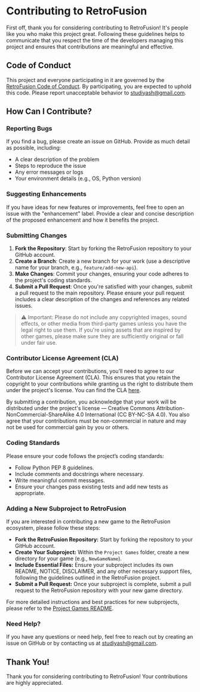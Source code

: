 # Contributing to RetroFusion

First off, thank you for considering contributing to RetroFusion! It's people like you who make this project great. Following these guidelines helps to communicate that you respect the time of the developers managing this project and ensures that contributions are meaningful and effective.

## Code of Conduct

This project and everyone participating in it are governed by the [RetroFusion Code of Conduct](https://github.com/StudiYash/RetroFusion/blob/main/CODE_OF_CONDUCT.md). By participating, you are expected to uphold this code. Please report unacceptable behavior to [studiyash@gmail.com](mailto:studiyash@gmail.com).

## How Can I Contribute?

### Reporting Bugs

If you find a bug, please create an issue on GitHub. Provide as much detail as possible, including:
- A clear description of the problem
- Steps to reproduce the issue
- Any error messages or logs
- Your environment details (e.g., OS, Python version)

### Suggesting Enhancements

If you have ideas for new features or improvements, feel free to open an issue with the "enhancement" label. Provide a clear and concise description of the proposed enhancement and how it benefits the project.

### Submitting Changes

1. **Fork the Repository**: Start by forking the RetroFusion repository to your GitHub account.
2. **Create a Branch**: Create a new branch for your work (use a descriptive name for your branch, e.g., `feature/add-new-api`).
3. **Make Changes**: Commit your changes, ensuring your code adheres to the project's coding standards.
4. **Submit a Pull Request**: Once you're satisfied with your changes, submit a pull request to the main repository. Please ensure your pull request includes a clear description of the changes and references any related issues.

> ⚠️ Important: Please do not include any copyrighted images,
> sound effects, or other media from third-party games unless you have
> the legal right to use them. If you're using assets that are inspired by
> other games, please make sure they are sufficiently original or fall under
> fair use.

### Contributor License Agreement (CLA)

Before we can accept your contributions, you’ll need to agree to our Contributor License Agreement (CLA). This ensures that you retain the copyright to your contributions while granting
us the right to distribute them under the project's license. You can find the CLA [here](https://github.com/StudiYash/RetroFusion/blob/main/CLA.md).

By submitting a contribution, you acknowledge that your work will be distributed under the project's license — Creative Commons Attribution-NonCommercial-ShareAlike 4.0 International (CC BY-NC-SA 4.0). You also agree that your contributions must be non-commercial in nature and may not be used for commercial gain by you or others.

### Coding Standards

Please ensure your code follows the project’s coding standards:
- Follow Python PEP 8 guidelines.
- Include comments and docstrings where necessary.
- Write meaningful commit messages.
- Ensure your changes pass existing tests and add new tests as appropriate.

### Adding a New Subproject to RetroFusion

If you are interested in contributing a new game to the RetroFusion ecosystem, please follow these steps:
- **Fork the RetroFusion Repository:** Start by forking the repository to your GitHub account.
- **Create Your Subproject:** Within the `Project Games` folder, create a new directory for your game (e.g., `NewGameName`).
- **Include Essential Files:** Ensure your subproject includes its own README, NOTICE, DISCLAIMER, and any other necessary support files, following the guidelines outlined in the RetroFusion project.
- **Submit a Pull Request:** Once your subproject is complete, submit a pull request to the RetroFusion repository with your new game directory.

For more detailed instructions and best practices for new subprojects, please refer to the [Project Games README](https://github.com/StudiYash/RetroFusion/blob/main/Project%20Games/README.md).

### Need Help?

If you have any questions or need help, feel free to reach out by creating an issue on GitHub or by contacting us at [studiyash@gmail.com](mailto:studiyash@gmail.com).

## Thank You!

Thank you for considering contributing to RetroFusion! Your contributions are highly appreciated.
